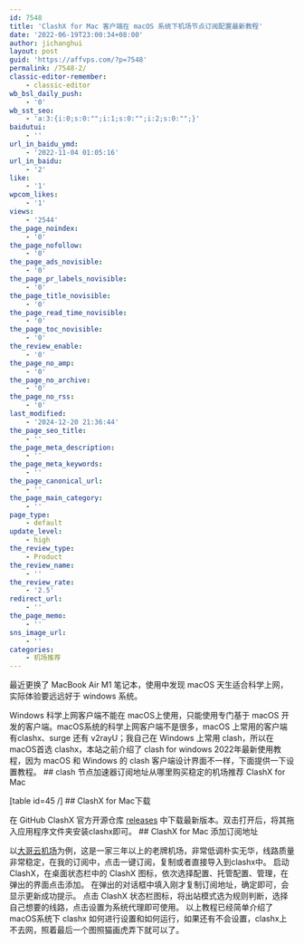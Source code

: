 ```yaml
---
id: 7548
title: 'ClashX for Mac 客户端在 macOS 系统下机场节点订阅配置最新教程'
date: '2022-06-19T23:00:34+08:00'
author: jichanghui
layout: post
guid: 'https://affvps.com/?p=7548'
permalink: /7548-2/
classic-editor-remember:
    - classic-editor
wb_bsl_daily_push:
    - '0'
wb_sst_seo:
    - 'a:3:{i:0;s:0:"";i:1;s:0:"";i:2;s:0:"";}'
baidutui:
    - ''
url_in_baidu_ymd:
    - '2022-11-04 01:05:16'
url_in_baidu:
    - '2'
like:
    - '1'
wpcom_likes:
    - '1'
views:
    - '2544'
the_page_noindex:
    - '0'
the_page_nofollow:
    - '0'
the_page_ads_novisible:
    - '0'
the_page_pr_labels_novisible:
    - '0'
the_page_title_novisible:
    - '0'
the_page_read_time_novisible:
    - '0'
the_page_toc_novisible:
    - '0'
the_review_enable:
    - '0'
the_page_no_amp:
    - '0'
the_page_no_archive:
    - '0'
the_page_no_rss:
    - '0'
last_modified:
    - '2024-12-20 21:36:44'
the_page_seo_title:
    - ''
the_page_meta_description:
    - ''
the_page_meta_keywords:
    - ''
the_page_canonical_url:
    - ''
the_page_main_category:
    - ''
page_type:
    - default
update_level:
    - high
the_review_type:
    - Product
the_review_name:
    - ''
the_review_rate:
    - '2.5'
redirect_url:
    - ''
the_page_memo:
    - ''
sns_image_url:
    - ''
categories:
    - 机场推荐
---
```


最近更换了 MacBook Air M1 笔记本，使用中发现 macOS 天生适合科学上网，实际体验要远远好于 windows 系统。

 Windows 科学上网客户端不能在 macOS上使用，只能使用专门基于 macOS 开发的客户端。macOS系统的科学上网客户端不是很多，macOS 上常用的客户端有clashx、surge 还有 v2rayU；我自己在 Windows 上常用 clash，所以在 macOS首选 clashx，本站之前介绍了 clash for windows 2022年最新使用教程，因为 macOS 和 Windows 的 clash 客户端设计界面不一样，下面提供一下设置教程。 ## clash 节点加速器订阅地址从哪里购买稳定的机场推荐 ClashX for Mac

 \[table id=45 /\] ## ClashX for Mac下载

 在 GitHub ClashX 官方开源仓库 [releases](https://github.com/githubvpn007/clash-for-mac) 中下载最新版本。双击打开后，将其拖入应用程序文件夹安装clashx即可。 ## ClashX for Mac 添加订阅地址

 以[大哥云机场](https://affvps.com/dio4s)为例，这是一家三年以上的老牌机场，非常低调朴实无华，线路质量非常稳定，在我的订阅中，点击一键订阅，复制或者直接导入到clashx中。 启动 ClashX，在桌面状态栏中的 ClashX 图标，依次选择配置、托管配置、管理，在弹出的界面点击添加。 在弹出的对话框中填入刚才复制订阅地址，确定即可，会显示更新成功提示。 点击 ClashX 状态栏图标，将出站模式选为规则判断，选择自己想要的线路，点击设置为系统代理即可使用。 以上教程已经简单介绍了macOS系统下 clashx 如何进行设置和如何运行，如果还有不会设置，clashx上不去网，照着最后一个图照猫画虎弄下就可以了。